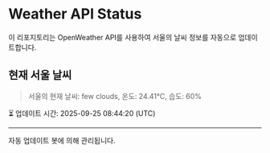 
# Weather API Status

이 리포지토리는 OpenWeather API를 사용하여 서울의 날씨 정보를 자동으로 업데이트합니다.

## 현재 서울 날씨
> 서울의 현재 날씨: few clouds, 온도: 24.41°C, 습도: 60%

⏳ 업데이트 시간: 2025-09-25 08:44:20 (UTC)

---
자동 업데이트 봇에 의해 관리됩니다.
